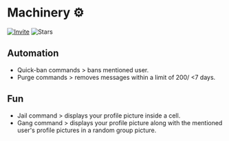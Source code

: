 # Machinery ⚙️
[![Invite](https://img.shields.io/badge/INVITE%20-%23323330.svg?&style=for-the-badge&logo=Discord&logoColor=white&color=FFFFF)](https://discord.com/api/oauth2/authorize?client_id=966855473154383904&permissions=8&scope=bot)
![Stars](https://img.shields.io/github/stars/LucasVieiraS/Machinery?style=for-the-badge)
## Automation
 - Quick-ban commands > bans mentioned user.
 - Purge commands > removes messages within a limit of 200/ <7 days.

## Fun
 - Jail command > displays your profile picture inside a cell.
 - Gang command > displays your profile picture along with the mentioned user's profile pictures in a random group picture.
